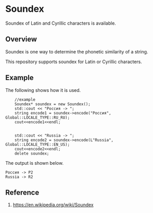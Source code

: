 # Soundex
Soundex of Latin and Cyrillic characters is available.

## Overview
Soundex is one way to determine the phonetic similarity of a string.

This repository supports soundex for Latin or Cyrillic characters.

## Example
The following shows how it is used.

```
    //example
    Soundex* soundex = new Soundex();
    std::cout << "Россия -> ";
    string encode1 = soundex->encode("Россия", Global::LOCALE_TYPE::RU_RU);
    cout<<encode1<<endl;
    

    std::cout << "Russia -> ";
    string encode2 = soundex->encode(L"Russia", Global::LOCALE_TYPE::EN_US);
    cout<<encode2<<endl;
    delete soundex;
```

The output is shown below.

```
Россия -> Р2
Russia -> R2
```

## Reference
1. https://en.wikipedia.org/wiki/Soundex
